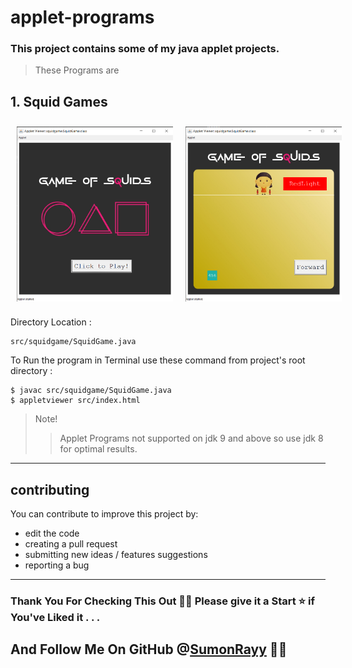# applet-programs

### This project contains some of my java applet projects.

> These Programs are

## 1. Squid Games

<div style="display: flex">
<img src="snaps/squidgame-1.png" width="250px" style="margin: 10px"/>
<img src="snaps/squidgame-2.png" width="250px" style="margin: 10px"/>
</div>

Directory Location :

```
src/squidgame/SquidGame.java
```

To Run the program in Terminal use these command from project's root directory :

```
$ javac src/squidgame/SquidGame.java
$ appletviewer src/index.html
```

> Note!
>
> > Applet Programs not supported on jdk 9 and above so use jdk 8 for optimal results.

---

## contributing

You can contribute to improve this project by:

- edit the code
- creating a pull request
- submitting new ideas / features suggestions
- reporting a bug

---

### Thank You For Checking This Out 🥰🤗 Please give it a Start ⭐ if You've Liked it . . .

## And Follow Me On GitHub @[SumonRayy](https://github.com/SumonRayy/) 🙏🏻

